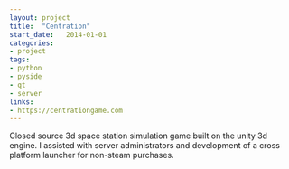 ```yaml
---
layout: project
title:  "Centration"
start_date:   2014-01-01
categories: 
- project
tags:
- python
- pyside
- qt
- server
links:
- https://centrationgame.com
---
```


Closed source 3d space station simulation game built on the unity 3d engine. I assisted with server administrators and development of a cross platform launcher for non-steam purchases.